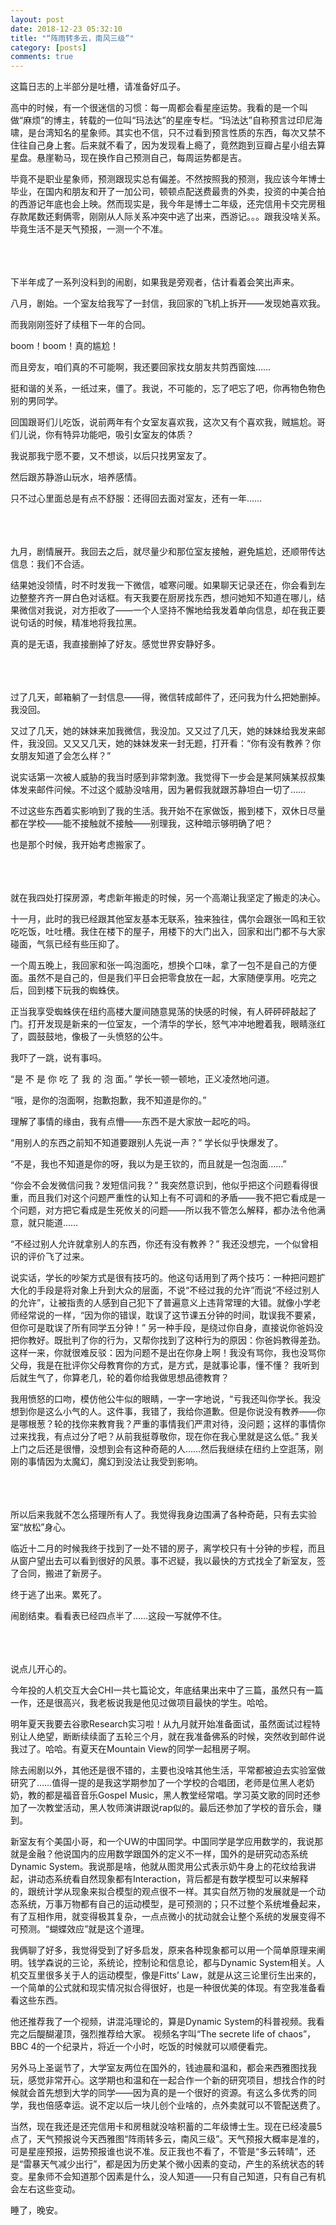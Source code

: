 ```yaml
---
layout: post
date: 2018-12-23 05:32:10 
title: "“阵雨转多云，南风三级”"
category: [posts]
comments: true
---
```


这篇日志的上半部分是吐槽，请准备好瓜子。

高中的时候，有一个很迷信的习惯：每一周都会看星座运势。我看的是一个叫做“麻烦”的博主，转载的一位叫“玛法达”的星座专栏。“玛法达”自称预言过印尼海啸，是台湾知名的星象师。其实也不信，只不过看到预言性质的东西，每次又禁不住往自己身上套。后来就不看了，因为发现看上瘾了，竟然跑到豆瓣占星小组去算星盘。悬崖勒马，现在换作自己预测自己，每周运势都是吉。

毕竟不是职业星象师，预测跟现实总有偏差。不然按照我的预测，我应该今年博士毕业，在国内和朋友和开了一加公司，顿顿点配送费最贵的外卖，投资的中美合拍的西游记年底也会上映。然而现实是，我今年是博士二年级，还完信用卡交完房租存款尾数还剩俩零，刚刚从人际关系冲突中逃了出来，西游记。。。跟我没啥关系。毕竟生活不是天气预报，一测一个不准。

<br><br><br>
下半年成了一系列没料到的闹剧，如果我是旁观者，估计看着会笑出声来。

八月，剧始。一个室友给我写了一封信，我回家的飞机上拆开——发现她喜欢我。

而我刚刚签好了续租下一年的合同。

boom！boom！真的尴尬！

而且旁友，咱们真的不可能啊，我还要回家找女朋友共剪西窗烛……

挺和谐的关系，一纸过来，僵了。我说，不可能的，忘了吧忘了吧，你再物色物色别的男同学。

回国跟哥们儿吃饭，说前两年有个女室友喜欢我，这次又有个喜欢我，贼尴尬。哥们儿说，你有特异功能吧，吸引女室友的体质？

我说那我宁愿不要，又不想谈，以后只找男室友了。

然后跟苏静游山玩水，培养感情。

只不过心里面总是有点不舒服：还得回去面对室友，还有一年……

<br><br><br>
九月，剧情展开。我回去之后，就尽量少和那位室友接触，避免尴尬，还顺带传达信息：我们不合适。

结果她没领情，时不时发我一下微信，嘘寒问暖。如果聊天记录还在，你会看到左边整整齐齐一屏白色对话框。有天我要在厨房找东西，想问她知不知道在哪儿，结果微信对我说，对方拒收了——一个人坚持不懈地给我发着单向信息，却在我正要说句话的时候，精准地将我拉黑。

真的是无语，我直接删掉了好友。感觉世界安静好多。

<br><br><br>
过了几天，邮箱躺了一封信息——得，微信转成邮件了，还问我为什么把她删掉。我没回。

又过了几天，她的妹妹来加我微信，我没加。又又过了几天，她的妹妹给我发来邮件，我没回。又又又几天，她的妹妹发来一封无题，打开看：“你有没有教养？你女朋友知道了会怎么样？”

说实话第一次被人威胁的我当时感到非常刺激。我觉得下一步会是某阿姨某叔叔集体发来邮件问候。不过这个威胁没啥用，因为暑假我就跟苏静坦白一切了……

不过这些东西着实影响到了我的生活。我开始不在家做饭，搬到楼下，双休日尽量都在学校——能不接触就不接触——别理我，这种暗示够明确了吧？

也是那个时候，我开始考虑搬家了。

<br><br><br>
就在我四处打探房源，考虑新年搬走的时候，另一个高潮让我坚定了搬走的决心。

十一月，此时的我已经跟其他室友基本无联系，独来独往，偶尔会跟张一鸣和王钦吃吃饭，吐吐槽。我住在楼下的屋子，用楼下的大门出入，回家和出门都不与大家碰面，气氛已经有些压抑了。

一个周五晚上，我回家和张一鸣泡面吃，想换个口味，拿了一包不是自己的方便面。虽然不是自己的，但是我们平日会把零食放在一起，大家随便享用。吃完之后，回到楼下玩我的蜘蛛侠。

正当我享受蜘蛛侠在纽约高楼大厦间随意晃荡的快感的时候，有人砰砰砰敲起了门。打开发现是新来的一位室友，一个清华的学长，怒气冲冲地瞪着我，眼睛涨红了，圆鼓鼓地，像极了一头愤怒的公牛。

我吓了一跳，说有事吗。

“是 不 是 你 吃 了 我 的 泡 面。” 学长一顿一顿地，正义凌然地问道。

“哦，是你的泡面啊，抱歉抱歉，我不知道是你的。” 

理解了事情的缘由，我有点懵——东西不是大家放一起吃的吗。

“用别人的东西之前知不知道要跟别人先说一声？” 学长似乎快爆发了。

“不是，我也不知道是你的呀，我以为是王钦的，而且就是一包泡面……”

“你会不会发微信问我？发短信问我？”
 我突然意识到，他似乎把这个问题看得很重，而且我们对这个问题严重性的认知上有不可调和的矛盾——我不把它看成是一个问题，对方把它看成是生死攸关的问题——所以我不管怎么解释，都办法令他满意，就只能道……

“不经过别人允许就拿别人的东西，你还有没有教养？” 我还没想完，一个似曾相识的评价飞了过来。

说实话，学长的吵架方式是很有技巧的。他这句话用到了两个技巧：一种把问题扩大化的手段是将对象上升到大众的层面，不说“不经过我的允许”而说“不经过别人的允许”，让被指责的人感到自己犯下了普遍意义上违背常理的大错。就像小学老师经常说的一样，“因为你的错误，耽误了这节课五分钟的时间，耽误我不要紧，但你可是耽误了所有同学五分钟！” 另一种手段，是绕过你自身，直接说你爸妈没把你教好。既批判了你的行为，又帮你找到了这种行为的原因：你爸妈教得差劲。这样一来，你就很难反驳：因为问题不是出在你身上啊！我没有骂你，我也没骂你父母，我是在批评你父母教育你的方式，是方式，是就事论事，懂不懂？
我听到后就生气了，你算老几，轮的着你给我做思想品德教育？

我用愤怒的口吻，模仿他公牛似的眼睛，一字一字地说，“亏我还叫你学长。我没想到你是这么小气的人。这件事，我错了，我给你道歉。但是你说没有教养——你是哪根葱？轮的找你来教育我？严重的事情我们严肃对待，没问题；这样的事情你过来找我，有点过分了吧？从前我挺尊敬你，现在你在我心里就是这么低。” 
我关上门之后还是很懵，没想到会有这种奇葩的人……然后我继续在纽约上空逛荡，刚刚的事情因为太魔幻，魔幻到没法让我受到影响。

<br><br><br>
所以后来我就不怎么搭理所有人了。我觉得我身边围满了各种奇葩，只有去实验室“放松”身心。

临近十二月的时候我终于找到了一处不错的房子，离学校只有十分钟的步程，而且从窗户望出去可以看到很好的风景。事不迟疑，我以最快的方式找全了新室友，签了合同，搬进了新房子。

终于逃了出来。累死了。

闹剧结束。看看表已经四点半了……这段一写就停不住。

<br><br><br>
说点儿开心的。

今年投的人机交互大会CHI一共七篇论文，年底结果出来中了三篇，虽然只有一篇一作，还是很高兴，我老板说我是他见过做项目最快的学生。哈哈。

明年夏天我要去谷歌Research实习啦！从九月就开始准备面试，虽然面试过程特别让人绝望，断断续续面了五轮三个月，就在我准备佛系的时候，突然收到邮件说我过了。哈哈。有夏天在Mountain View的同学一起租房子啊。

除去闹剧以外，其他还是很不错的，主要也没啥其他生活，平常都被迫去实验室做研究了……值得一提的是我这学期参加了一个学校的合唱团，老师是位黑人老奶奶，教的都是福音音乐Gospel Music，黑人教堂经常唱。学习英文歌的同时还参加了一次教堂活动，黑人牧师演讲跟说rap似的。最后还参加了学校的音乐会，赚到。

新室友有个美国小哥，和一个UW的中国同学。中国同学是学应用数学的，我说那就是金融？他说国内的应用数学跟国外的定义不一样，国外的是研究动态系统Dynamic System。我说那是啥，他就从图灵用公式表示奶牛身上的花纹给我讲起，讲动态系统看自然现象都有Interaction，背后都是有数学模型可以来解释的，跟统计学从现象来拟合模型的观点很不一样。其实自然万物的发展就是一个动态系统，万事万物都有自己的运动模型，是可预测的；只不过整个系统堆叠起来，有了互相作用，就变得极其复杂，一点点微小的扰动就会让整个系统的发展变得不可预测。“蝴蝶效应”就是这个道理。

我俩聊了好多，我觉得受到了好多启发，原来各种现象都可以用一个简单原理来阐明。钱学森说的三论，系统论，控制论和信息论，都与Dynamic System相关。人机交互里很多关于人的运动模型，像是Fitts’ Law，就是从这三论里衍生出来的，一个简单的公式就和现实情况拟合得很好，也是一种很优美的体现。有空我准备看看这些东西。

他还推荐我了一个视频，讲混沌理论的，算是Dynamic System的科普视频。我看完之后醍醐灌顶，强烈推荐给大家。 视频名字叫“The secrete life of chaos”， BBC 4的一个纪录片，将近一个小时，吃饭的时候就可以顺便看完。

另外马上圣诞节了，大学室友两位在国外的，钱迪晨和温和，都会来西雅图找我玩，感觉非常开心。这学期也和温和在一起合作一个新的研究项目，想找合作的时候就会首先想到大学的同学——因为真的是一个很好的资源。有这么多优秀的同学，我也倍感幸运。说不定以后一块儿创个业啥的，点外卖就可以不管配送费了。

当然，现在我还是还完信用卡和房租就没啥积蓄的二年级博士生。现在已经凌晨5点了，天气预报说今天西雅图“阵雨转多云，南风三级”。天气预报大概率是准的，可是星座预报，运势预报谁也说不准。反正我也不看了，不管是“多云转晴”，还是“雷暴天气减少出行”，都是因为历史某个微小因素的变动，产生的系统状态的转变。星象师不会知道那个因素是什么，没人知道——只有自己知道，只有自己有机会左右这些变动。

睡了，晚安。